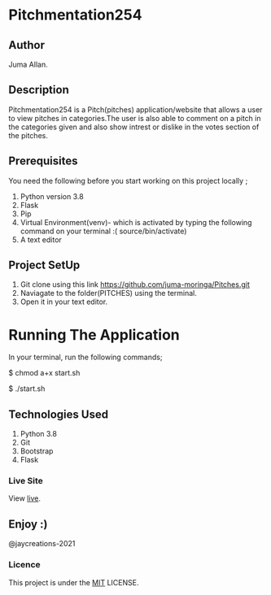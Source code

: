 # Pitchmentation254

## Author
Juma Allan.

## Description
Pitchmentation254 is a Pitch(pitches) application/website that allows a user to view pitches in categories.The user is also able to comment on a pitch in the categories given and also show intrest or dislike in the votes section  of the pitches. 

## Prerequisites
You need the following before you start working on this project locally ;

1. Python version 3.8
2. Flask
3. Pip
4. Virtual Environment(venv)- which is activated by typing the following command on your terminal :( source/bin/activate)
5. A text editor 

## Project SetUp

1. Git clone using this link https://github.com/juma-moringa/Pitches.git
2. Naviagate to the folder(PITCHES) using the terminal.
3. Open it in your text editor.

# Running The Application
In your terminal, run the following commands;
 
 $ chmod a+x start.sh

 $ ./start.sh

## Technologies Used

1. Python 3.8
2. Git 
3. Bootstrap
4. Flask

### Live Site
View [live](https://pitchmentation254.herokuapp.com/).

## Enjoy :)
@jaycreations-2021
### Licence
This project is under the  [MIT](license) LICENSE.

